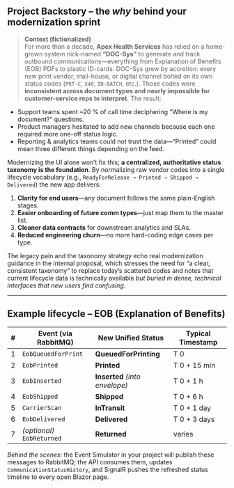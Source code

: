 ## Project Backstory – the *why* behind your modernization sprint

> **Context (fictionalized)**  
> For more than a decade, **Apex Health Services** has relied on a home-grown system nick-named **“DOC-Sys”** to generate and track outbound communications—everything from Explanation of Benefits (EOB) PDFs to plastic ID-cards. DOC-Sys grew by accretion: every new print vendor, mail-house, or digital channel bolted on its own status codes (`PRT-C`, `X40`, `IN-BATCH`, etc.). Those codes were **inconsistent across document types and nearly impossible for customer-service reps to interpret**. The result:

* Support teams spent ~20 % of call time deciphering “Where is my document?” questions.  
* Product managers hesitated to add new channels because each one required more one-off status logic.  
* Reporting & analytics teams could not trust the data—“Printed” could mean three different things depending on the feed.

Modernizing the UI alone won’t fix this; **a centralized, authoritative status taxonomy is the foundation**. By normalizing raw vendor codes into a single lifecycle vocabulary (e.g., `ReadyForRelease → Printed → Shipped → Delivered`) the new app delivers:

1. **Clarity for end users**—any document follows the same plain-English stages.  
2. **Easier onboarding of future comm types**—just map them to the master list.  
3. **Cleaner data contracts** for downstream analytics and SLAs.  
4. **Reduced engineering churn**—no more hard-coding edge cases per type.

The legacy pain and the taxonomy strategy echo real modernization guidance in the internal proposal, which stresses the need for “a clear, consistent taxonomy” to replace today’s scattered codes and notes that current lifecycle data is technically available *but buried in dense, technical interfaces that new users find confusing*.

---

## Example lifecycle – **EOB (Explanation of Benefits)**

| # | Event (via RabbitMQ) | New Unified Status | Typical Timestamp |
|---|----------------------|--------------------|-------------------|
| 1 | `EobQueuedForPrint`  | **QueuedForPrinting** | T 0 |
| 2 | `EobPrinted`         | **Printed**            | T 0 + 15 min |
| 3 | `EobInserted`        | **Inserted** *(into envelope)* | T 0 + 1 h |
| 4 | `EobShipped`         | **Shipped**            | T 0 + 6 h |
| 5 | `CarrierScan`        | **InTransit**          | T 0 + 1 day |
| 6 | `EobDelivered`       | **Delivered**          | T 0 + 3 days |
| 7 | *(optional)* `EobReturned` | **Returned**     | varies |

*Behind the scenes:* the Event Simulator in your project will publish these messages to RabbitMQ; the API consumes them, updates `CommunicationStatusHistory`, and SignalR pushes the refreshed status timeline to every open Blazor page.